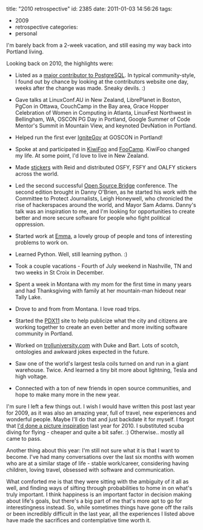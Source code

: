 title: "2010 retrospective"
id: 2385
date: 2011-01-03 14:56:26
tags: 
- 2009
- retrospective
categories: 
- personal

I'm barely back from a 2-week vacation, and still easing my way back into Portland living. 

Looking back on 2010, the highlights were: 

*   Listed as a [major contributor to PostgreSQL](http://www.postgresql.org/community/contributors/). In typical community-style, I found out by chance by looking at the contributors website one day, weeks after the change was made. Sneaky devils. :)

*   Gave talks at LinuxConf.AU in New Zealand, LibrePlanet in Boston, PgCon in Ottawa, CouchCamp in the Bay area, Grace Hopper Celebration of Women in Computing in Atlanta, LinuxFest Northwest in Bellingham, WA, OSCON PG Day in Portland, Google Summer of Code Mentor's Summit in Mountain View, and keynoted DevNation in Portland.

*   Helped run the first ever [IgniteGov](http://goscon.org/ignitegov) at GOSCON in Portland!

*   Spoke at and participated in [KiwiFoo](http://baacamp.org) and [FooCamp](http://en.wikipedia.org/wiki/Foo_Camp). KiwiFoo changed my life. At some point, I'd love to live in New Zealand.

*   Made [stickers](http://stickurs.org) with Reid and distributed OSFY, FSFY and OALFY stickers across the world. 

*   Led the second successful [Open Source Bridge](http://opensourcebridge.org) conference. The second edition brought in Danny O'Brien, as he started his work with the Committee to Protect Journalists, Leigh Honeywell, who chronicled the rise of hackerspaces around the world, and Mayor Sam Adams. Danny's talk was an inspiration to me, and I'm looking for opportunities to create better and more secure software for people who fight political oppression. 

*   Started work at [Emma](http://myemma.com), a lovely group of people and tons of interesting problems to work on.

*   Learned Python. Well, still learning python. :)

*   Took a couple vacations - Fourth of July weekend in Nashville, TN and two weeks in St Croix in December. 

*   Spent a week in Montana with my mom for the first time in many years and had Thanksgiving with family at her mountain-man hideout near Tally Lake.

*   Drove to and from from Montana. I love road trips.

*   Started the [PDX11](http://pdx11.org) site to help publicize what the city and citizens are working together to create an even better and more inviting software community in Portland. 

*   Worked on [trolluniversity.com](http://trolluniversity.com/) with Duke and Bart. Lots of scotch, ontologies and awkward jokes expected in the future.
*   Saw one of the world's largest tesla coils turned on and run in a giant warehouse. Twice. And learned a tiny bit more about lightning, Tesla and high voltage.
*   Connected with a ton of new friends in open source communities, and hope to make many more in the new year.

I'm sure I left a few things out. I wish I would have written this post last year for 2009, as it was also an amazing year, full of travel, new experiences and wonderful people.  Maybe I'll do that and just backdate it for myself. I forgot that [I'd done a picture inspiration](http://www.chesnok.com/daily/2010/01/11/2010-pictures-from-the-past-inspiring-me-this-year/) last year for 2010\. I substituted scuba diving for flying - cheaper and quite a bit safer. :) Otherwise.. mostly all came to pass. 

Another thing about this year: I'm still not sure what it is that I want to become. I've had many conversations over the last six months with women who are at a similar stage of life - stable work/career, considering having children, loving travel, obsessed with software and communication. 

What comforted me is that they were sitting with the ambiguity of it all as well, and finding ways of sifting through probabilities to home in on what's truly important. I think happiness is an important factor in decision making about life's goals, but there's a big part of me that's more apt to go for interestingness instead. So, while sometimes things have gone off the rails or been incredibly difficult in the last year, all the experiences I listed above have made the sacrifices and contemplative time worth it.
